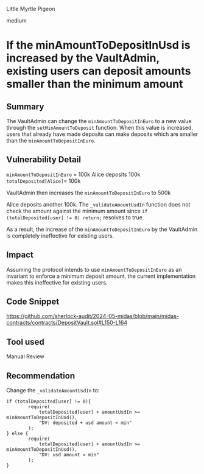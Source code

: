 Little Myrtle Pigeon

medium

# If the minAmountToDepositInUsd is increased by the VaultAdmin, existing users can deposit amounts smaller than the minimum amount

## Summary

The VaultAdmin can change the `minAmountToDepositInEuro` to a new value through the `setMinAmountToDeposit` function. When this value is increased, users that already have made deposits can make deposits which are smaller than the `minAmountToDepositInEuro`.

## Vulnerability Detail

`minAmountToDepositInEuro` = 100k 
Alice deposits 100k 
`totalDeposited[Alice]`= 100k

VaultAdmin then increases the  `minAmountToDepositInEuro` to 500k

Alice deposits another 100k. 
The `_validateAmountUsdIn` function does not check the amount against the minimum amount since `if (totalDeposited[user] != 0) return;` resolves to true. 

As a result, the increase of the `minAmountToDepositInEuro` by the VaultAdmin is completely ineffective for existing users.  

## Impact

Assuming the protocol intends to use  `minAmountToDepositInEuro` as an invariant to enforce a minimum deposit amount, the current implementation makes this ineffective for existing users.  

## Code Snippet
https://github.com/sherlock-audit/2024-05-midas/blob/main/midas-contracts/contracts/DepositVault.sol#L150-L164
## Tool used

Manual Review

## Recommendation

Change the `_validateAmountUsdIn` to: 

```solidity 
if (totalDeposited[user] != 0){
        require(
            totalDeposited[user] + amountUsdIn >= minAmountToDepositInUsd(),
            "DV: deposited + usd amount < min"
        );
} else {
        require(
            totalDeposited[user] + amountUsdIn >= minAmountToDepositInUsd(),
            "DV: usd amount < min"
        );
}
```

